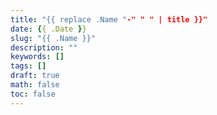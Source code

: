 ```yaml
---
title: "{{ replace .Name "-" " " | title }}"
date: {{ .Date }}
slug: "{{ .Name }}"
description: ""
keywords: []
tags: []
draft: true
math: false
toc: false
---
```


